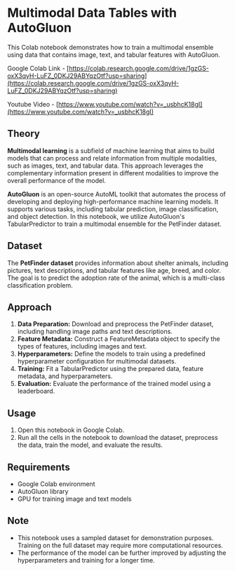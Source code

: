 # Multimodal Data Tables with AutoGluon

This Colab notebook demonstrates how to train a multimodal ensemble using data that contains image, text, and tabular features with AutoGluon.

Google Colab Link - [https://colab.research.google.com/drive/1gzGS-oxX3qyH-LuFZ_0DKJ29ABYqzOtf?usp=sharing](https://colab.research.google.com/drive/1gzGS-oxX3qyH-LuFZ_0DKJ29ABYqzOtf?usp=sharing)

Youtube Video - [https://www.youtube.com/watch?v=_usbhcK18gI](https://www.youtube.com/watch?v=_usbhcK18gI)

## Theory

**Multimodal learning** is a subfield of machine learning that aims to build models that can process and relate information from multiple modalities, such as images, text, and tabular data. This approach leverages the complementary information present in different modalities to improve the overall performance of the model.

**AutoGluon** is an open-source AutoML toolkit that automates the process of developing and deploying high-performance machine learning models. It supports various tasks, including tabular prediction, image classification, and object detection. In this notebook, we utilize AutoGluon's TabularPredictor to train a multimodal ensemble for the PetFinder dataset.

## Dataset

The **PetFinder dataset** provides information about shelter animals, including pictures, text descriptions, and tabular features like age, breed, and color. The goal is to predict the adoption rate of the animal, which is a multi-class classification problem.

## Approach

1. **Data Preparation:** Download and preprocess the PetFinder dataset, including handling image paths and text descriptions.
2. **Feature Metadata:** Construct a FeatureMetadata object to specify the types of features, including images and text.
3. **Hyperparameters:** Define the models to train using a predefined hyperparameter configuration for multimodal datasets.
4. **Training:** Fit a TabularPredictor using the prepared data, feature metadata, and hyperparameters.
5. **Evaluation:** Evaluate the performance of the trained model using a leaderboard.

## Usage

1. Open this notebook in Google Colab.
2. Run all the cells in the notebook to download the dataset, preprocess the data, train the model, and evaluate the results.

## Requirements

* Google Colab environment
* AutoGluon library
* GPU for training image and text models

## Note

* This notebook uses a sampled dataset for demonstration purposes. Training on the full dataset may require more computational resources.
* The performance of the model can be further improved by adjusting the hyperparameters and training for a longer time.